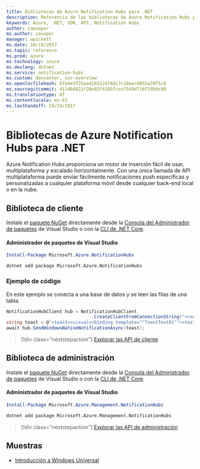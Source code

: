 ```yaml
---
title: Bibliotecas de Azure Notification Hubs para .NET
description: Referencia de las bibliotecas de Azure Notification Hubs para .NET
keywords: Azure, .NET, SDK, API, Notification Hubs
author: camsoper
ms.author: casoper
manager: wpickett
ms.date: 10/19/2017
ms.topic: reference
ms.prod: azure
ms.technology: azure
ms.devlang: dotnet
ms.service: notification-hubs
ms.custom: devcenter, svc-overview
ms.openlocfilehash: 6fe4e3f25aa420322478dc7c10aecd055a70f5c8
ms.sourcegitcommit: 4114b8821f20e02f4185fcea7549d716f29b9c90
ms.translationtype: HT
ms.contentlocale: es-ES
ms.lasthandoff: 10/24/2017
---
```

# <a name="azure-notification-hubs-libraries-for-net"></a>Bibliotecas de Azure Notification Hubs para .NET

Azure Notification Hubs proporciona un motor de inserción fácil de usar, multiplataforma y escalado horizontalmente. Con una única llamada de API multiplataforma puede enviar fácilmente notificaciones push específicas y personalizadas a cualquier plataforma móvil desde cualquier back-end local o en la nube.

## <a name="client-library"></a>Biblioteca de cliente

Instale el [paquete NuGet](https://www.nuget.org/packages/Microsoft.Azure.NotificationHubs) directamente desde la [Consola del Administrador de paquetes][PackageManager] de Visual Studio o con la [CLI de .NET Core][DotNetCLI].

#### <a name="visual-studio-package-manager"></a>Administrador de paquetes de Visual Studio

```powershell
Install-Package Microsoft.Azure.NotificationHubs
```

```bash
dotnet add package Microsoft.Azure.NotificationHubs
```

### <a name="code-example"></a>Ejemplo de código

En este ejemplo se conecta a una base de datos y se leen las filas de una tabla.

```csharp
NotificationHubClient hub = NotificationHubClient
                                .CreateClientFromConnectionString("<connection string with full access>", "<hub name>");
string toast = @"<toast><visual><binding template=""ToastText01""><text id=""1"">Hello from a .NET App!</text></binding></visual></toast>";
await hub.SendWindowsNativeNotificationAsync(toast);
```

> [!div class="nextstepaction"]
> [Explorar las API de cliente](/dotnet/api/overview/azure/notificationhubs/client)


## <a name="management-library"></a>Biblioteca de administración

Instale el [paquete NuGet](https://www.nuget.org/packages/Microsoft.Azure.Management.NotificationHubs) directamente desde la [Consola del Administrador de paquetes][PackageManager] de Visual Studio o con la [CLI de .NET Core][DotNetCLI].

#### <a name="visual-studio-package-manager"></a>Administrador de paquetes de Visual Studio

```powershell
Install-Package Microsoft.Azure.Management.NotificationHubs
```

```bash
dotnet add package Microsoft.Azure.Management.NotificationHubs
```

> [!div class="nextstepaction"]
> [Explorar las API de administración](/dotnet/api/overview/azure/notificationhubs/management)

## <a name="samples"></a>Muestras

- [Introducción a Windows Universal](https://github.com/Azure/azure-notificationhubs-samples/tree/master/dotnet/GetStartedWindowsUniversal)

[PackageManager]: https://docs.microsoft.com/nuget/tools/package-manager-console
[DotNetCLI]: https://docs.microsoft.com/dotnet/core/tools/dotnet-add-package
